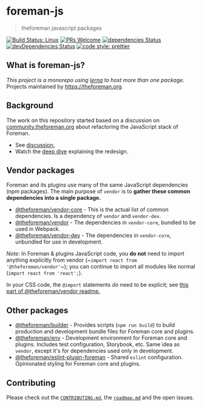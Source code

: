 # foreman-js

> theforeman javascript packages

[![Build Status: Linux](https://img.shields.io/travis/theforeman/foreman-js/master.svg?style=flat-square)](https://travis-ci.org/theforeman/foreman-js)
[![PRs Welcome](https://img.shields.io/badge/PRs-welcome-brightgreen.svg?style=flat-square)](http://makeapullrequest.com)
[![dependencies Status](https://david-dm.org/theforeman/foreman-js/status.svg)](https://david-dm.org/theforeman/foreman-js)
[![devDependencies Status](https://david-dm.org/theforeman/foreman-js/dev-status.svg)](https://david-dm.org/theforeman/foreman-js?type=dev)
[![code style: prettier](https://img.shields.io/badge/code_style-prettier-ff69b4.svg?style=flat-square)](https://github.com/prettier/prettier)

## What is foreman-js?

_This project is a monorepo using [lerna](https://github.com/lerna/lerna) to host more than one package._ Projects maintained by https://theforeman.org.

## Background

The work on this repository started based on a discussion on [community.theforeman.org](https://community.theforeman.org/) about refactoring the JavaScript stack of Foreman.

* See [discussion.](https://community.theforeman.org/t/redesigning-the-javascript-stack/13470)
* Watch the [deep dive](https://youtu.be/uO-YTjl-si0) explaining the redesign.

## Vendor packages

Foreman and its plugins use many of the same JavaScript dependencies (npm packages).  The main purpose of `vendor` is to __gather these common dependencies into a single package.__

- [@theforeman/vendor-core](packages/vendor-core) - This is the actual list of common dependencies.  Is a dependency of `vendor` and `vendor-dev`.
- [@theforeman/vendor](packages/vendor) - The dependencies in `vendor-core`, bundled to be used in Webpack.
- [@theforeman/vendor-dev](packages/vendor-dev) - The dependencies in `vendor-core`, unbundled for use in development.

_Note:_ In Foreman & plugins JavaScript code, you __do not__ need to import anything explicitly from vendor (~`import react from '@theforeman/vendor'`~); you can continue to import all modules like normal (`import react from 'react';`).

In your CSS code, the `@import` statements _do_ need to be explicit; see [this part of @theforeman/vendor readme.](https://github.com/theforeman/foreman-js/tree/master/packages/vendor#stylesheets)

## Other packages

- [@theforeman/builder](packages/builder) - Provides scripts (`npm run build`) to build production and development bundle files for Foreman core and plugins.
- [@theforeman/env](packages/env) - Development environment for Foreman core and plugins.  Includes test configuration, Storybook, etc. Same idea as `vendor`, except it's for dependencies used only in development.
- [@theforeman/eslint-plugin-foreman](packages/eslint-plugin-foreman) - Shared `eslint` configuration.  Opinionated styling for Foreman core and plugins.

## Contributing

Please check out the [`CONTRIBUTING.md`](./CONTRIBUTING.md), the [`roadmap.md`](./roadmap.md) and the open issues.
